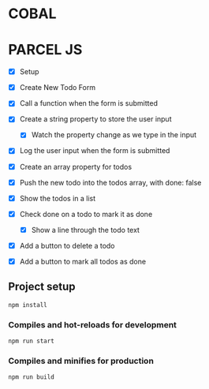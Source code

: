 # COBAL 

# PARCEL JS

* [x] Setup
* [x] Create New Todo Form
* [x] Call a function when the form is submitted
* [x] Create a string property to store the user input
  * [x] Watch the property change as we type in the input
* [x] Log the user input when the form is submitted
* [x] Create an array property for todos
* [x] Push the new todo into the todos array, with done: false
* [x] Show the todos in a list
* [x] Check done on a todo to mark it as done
  * [x] Show a line through the todo text
* [x] Add a button to delete a todo
* [x] Add a button to mark all todos as done


## Project setup
```
npm install
```

### Compiles and hot-reloads for development
```
npm run start
```

### Compiles and minifies for production
```
npm run build
```
